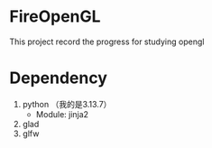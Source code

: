# FireOpenGL
This project record the progress for studying opengl 


# Dependency
1. python （我的是3.13.7）
   - Module: jinja2
2. glad
3. glfw


